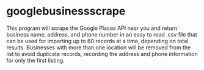 # googlebusinessscrape
This program will scrape the Google Places API near you and return business name, address, and phone number in an easy to read .csv file that can be used for importing up to 60 records at a time, depending on total results. Businesses with more than one location will be removed from the list to avoid duplicate records, recording the address and phone information for only the first listing. 
